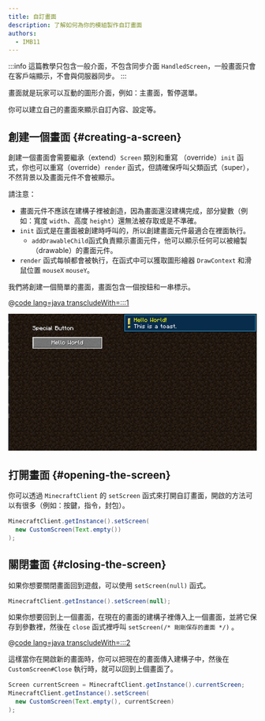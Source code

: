 ```yaml
---
title: 自訂畫面
description: 了解如何為你的模組製作自訂畫面
authors:
  - IMB11
---
```


:::info
這篇教學只包含一般介面，不包含同步介面 `HandledScreen`，一般畫面只會在客戶端顯示，不會與伺服器同步。
:::

畫面就是玩家可以互動的圖形介面，例如：主畫面，暫停選單。

你可以建立自己的畫面來顯示自訂內容、設定等。

## 創建一個畫面 {#creating-a-screen}

創建一個畫面會需要繼承（extend）`Screen` 類別和重寫 （override）`init` 函式，你也可以重寫（override）`render` 函式，但請確保呼叫父類函式（super），不然背景以及畫面元件不會被顯示。

請注意：

- 畫面元件不應該在建構子裡被創造，因為畫面還沒建構完成，部分變數（例如：寬度 `width`、高度 `height`）還無法被存取或是不準確。
- `init` 函式是在畫面被創建時呼叫的，所以創建畫面元件最適合在裡面執行。
  - `addDrawableChild`函式負責顯示畫面元件，他可以顯示任何可以被繪製（drawable）的畫面元件。
- `render` 函式每幀都會被執行，在函式中可以獲取圖形繪器 `DrawContext` 和滑鼠位置 `mouseX` `mouseY`。

我們將創建一個簡單的畫面，畫面包含一個按鈕和一串標示。

@[code lang=java transcludeWith=:::1](@/reference/latest/src/client/java/com/example/docs/rendering/screens/CustomScreen.java)

![自訂畫面 1](/assets/develop/rendering/gui/custom-1-example.png)

## 打開畫面 {#opening-the-screen}

你可以透過 `MinecraftClient` 的 `setScreen` 函式來打開自訂畫面，開啟的方法可以有很多（例如：按鍵，指令，封包）。

```java
MinecraftClient.getInstance().setScreen(
  new CustomScreen(Text.empty())
);
```

## 關閉畫面 {#closing-the-screen}

如果你想要關閉畫面回到遊戲，可以使用 `setScreen(null)` 函式。

```java
MinecraftClient.getInstance().setScreen(null);
```

如果你想要回到上一個畫面，在現在的畫面的建構子裡傳入上一個畫面，並將它保存到參數裡，然後在 `close` 函式裡呼叫 `setScreen(/* 剛剛保存的畫面 */)` 。

@[code lang=java transcludeWith=:::2](@/reference/latest/src/client/java/com/example/docs/rendering/screens/CustomScreen.java)

這樣當你在開啟新的畫面時，你可以把現在的畫面傳入建構子中，然後在 `CustomScreen#Close` 執行時，就可以回到上個畫面了。

```java
Screen currentScreen = MinecraftClient.getInstance().currentScreen;
MinecraftClient.getInstance().setScreen(
  new CustomScreen(Text.empty(), currentScreen)
);
```
